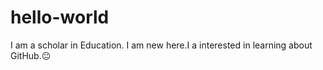 # hello-world
I am a scholar in Education. 
I am new here.I a interested in learning about GitHub.😐
